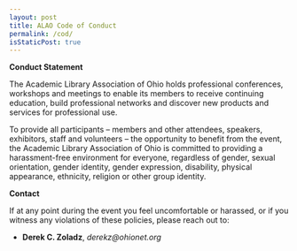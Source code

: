 ```yaml
---
layout: post
title: ALAO Code of Conduct
permalink: /cod/
isStaticPost: true
---
```


__Conduct Statement__

The Academic Library Association of Ohio holds professional conferences, workshops and meetings to enable its members to receive continuing education, build professional networks and discover new products and services for professional use. 

To provide all participants – members and other attendees, speakers, exhibitors, staff and volunteers – the opportunity to benefit from the event, the Academic Library Association of Ohio is committed to providing a harassment-free environment for everyone, regardless of gender, sexual orientation, gender identity, gender expression, disability, physical appearance, ethnicity, religion or other group identity.

__Contact__

If at any point during the event you feel uncomfortable or harassed, or if you witness any violations of these policies, please reach out to:

- __Derek C. Zoladz__, _derekz@ohionet.org_

<img class="img-responsive feature-image" src="{{ site.baseurl }}/img/posts/test3.jpg" style="display:none">